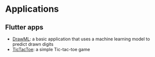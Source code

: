 # Applications

## Flutter apps
- [DrawML](https://borachhun.github.io/drawml): a basic application that uses a machine learning model to predict drawn digits
- [TicTacToe](https://borachhun.github.io/tictactoe): a simple Tic-tac-toe game